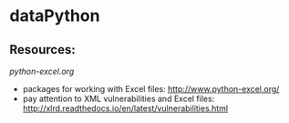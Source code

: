 # dataPython

## Resources:
*python-excel.org*
* packages for working with Excel files: http://www.python-excel.org/
* pay attention to XML vulnerabilities and Excel files: http://xlrd.readthedocs.io/en/latest/vulnerabilities.html

